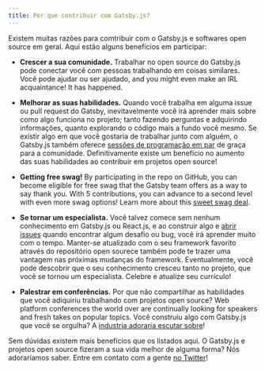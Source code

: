 ```yaml
---
title: Por que contribuir com Gatsby.js?
---
```


Existem muitas razões para comtribuir com o Gatsby.js e softwares open source em geral. Aqui estão alguns benefícios em participar:

- **Crescer a sua comunidade.** Trabalhar no open source do Gatsby.js pode conectar você com pessoas trabalhando em coisas similares. Você pode ajudar ou ser ajudado, and you might even make an IRL acquaintance! It has happened.

- **Melhorar as suas habilidades.** Quando você trabalha em alguma issue ou pull request do Gatsby, inevitavelmente você irá aprender mais sobre como algo funciona no projeto; tanto fazendo perguntas e adquirindo informações, quanto explorando o código mais a fundo você mesmo. Se existir algo em que você gostaria de trabalhar junto com alguém, o Gatsby.js também oferece [sessões de programação em par](/contributing/pair-programming/) de graça para a comunidade. Definitivamente existe um benefício no aumento das suas habilidades ao contribuir em projetos open source!

- **Getting free swag!** By participating in the repo on GitHub, you can become eligible for free swag that the Gatsby team offers as a way to say thank you. With 5 contributions, you can advance to a second level with even more swag options! Learn more about this [sweet swag deal](/contributing/contributor-swag/).

- **Se tornar um especialista.** Você talvez comece sem nenhum conhecimento em Gatsby.js ou React.js, e ao construir algo e [abrir issues](/contributing/how-to-file-an-issue/) quando encontrar algum desafio ou bug, você irá aprender muito com o tempo. Manter-se atualizado com o seu framework favorito através do repositório open sourece também pode te trazer uma vantagem nas próximas mudanças do framework. Eventualmente, você pode descobrir que o seu conhecimento cresceu tanto no projeto, que você se tornou um especialista. Celebre e atualize seu currículo!

- **Palestrar em conferências.** Por que não compartilhar as habilidades que você adiquiriu trabalhando com projetos open source? Web platform conferences the world over are continually looking for speakers and fresh takes on popular topics. Você construiu algo com Gatsby.js que você se orgulha? A [industria adoraria escutar sobre](http://weareallaweso.me/)!

Sem dúvidas existem mais benefícios que os listados aqui. O Gatsby.js e projetos open source fizeram a sua vida melhor de alguma forma? Nós adoraríamos saber. Entre em contato com a gente [no Twitter](https://twitter.com/gatsbyjs)!
